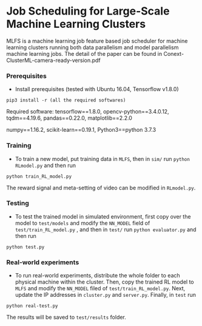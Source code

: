 # Job Scheduling for Large-Scale Machine Learning Clusters

MLFS is a machine learning job feature based job scheduler for machine learning clusters running both data parallelism and model parallelism machine learning jobs. The detail of the paper can be found in Conext-ClusterML-camera-ready-version.pdf

### Prerequisites
- Install prerequisites (tested with Ubuntu 16.04, Tensorflow v1.8.0)
```
pip3 install -r (all the required softwares)
```

Required software: tensorflow==1.8.0, opencv-python==3.4.0.12, tqdm==4.19.6, pandas==0.22.0, matplotlib==2.2.0

numpy==1.16.2, scikit-learn==0.19.1, Python3==python 3.7.3

### Training
- To train a new model, put training data in `MLFS`, then in `sim/` run `python RLmodel.py` and then run
```
python train_RL_model.py
```

The reward signal and meta-setting of video can be modified in `RLmodel.py`. 

### Testing
- To test the trained model in simulated environment, first copy over the model to `test/models` and modify the `NN_MODEL` field of `test/train_RL_model.py` , and then in `test/` run `python evaluator.py` and then run 
```
python test.py
```

### Real-world experiments
- To run real-world experiments, distribute the whole folder to each physical machine within the cluster. Then, copy the trained RL model to `MLFS` and modify the `NN_MODEL` filed of `test/train_RL_model.py`. Next, update the IP addresses in `cluster.py` and `server.py`.  Finally, in `test` run
```
python real-test.py
```

The results will be saved to `test/results` folder.



